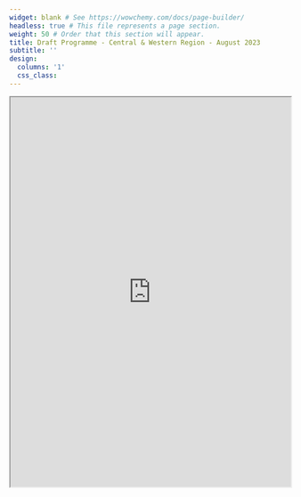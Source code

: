 ```yaml
---
widget: blank # See https://wowchemy.com/docs/page-builder/
headless: true # This file represents a page section.
weight: 50 # Order that this section will appear.
title: Draft Programme - Central & Western Region - August 2023
subtitle: ''
design:
  columns: '1'
  css_class: 
---
```


<iframe src="https://drive.google.com/file/d/1rq4Fttk_hlBKGRIjBsNdJ-xvwnc2zc8F/preview" width="100%" height="700px" allow="autoplay"></iframe>